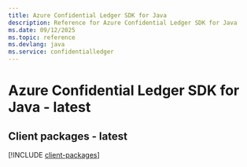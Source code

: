 ```yaml
---
title: Azure Confidential Ledger SDK for Java
description: Reference for Azure Confidential Ledger SDK for Java
ms.date: 09/12/2025
ms.topic: reference
ms.devlang: java
ms.service: confidentialledger
---
```

# Azure Confidential Ledger SDK for Java - latest

## Client packages - latest
[!INCLUDE [client-packages](confidential-ledger-client-index.md)]